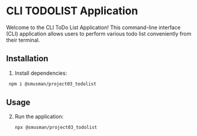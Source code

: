 # CLI TODOLIST Application

Welcome to the CLI ToDo List Application! This command-line interface (CLI) application allows users to perform various todo list conveniently from their terminal.


## Installation

 1. Install dependencies:

   ```bash
    npm i @smusman/project03_todolist
   ```

## Usage

2. Run the application:

   ```bash
   npx @smusman/project03_todolist
   ```
